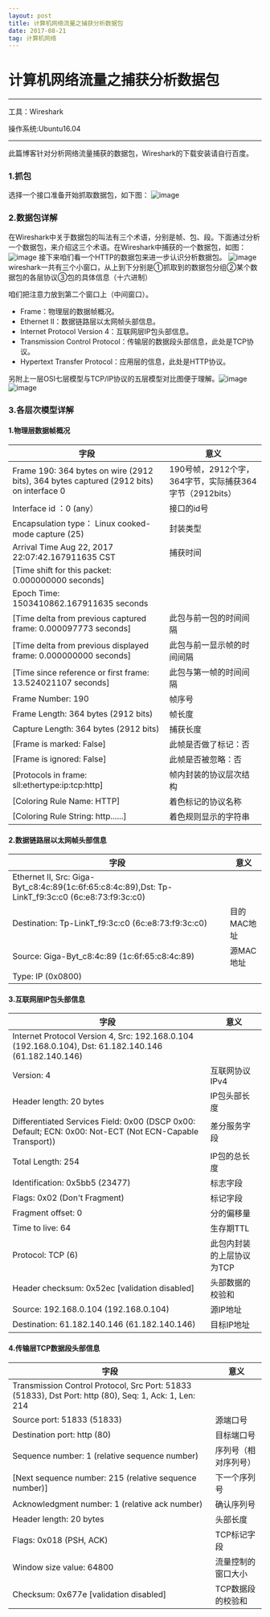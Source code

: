 ```yaml
---
layout: post
title: 计算机网络流量之捕获分析数据包
date: 2017-08-21
tag: 计算机网络
---
```


# 计算机网络流量之捕获分析数据包

---
工具：Wireshark

操作系统:Ubuntu16.04

---

此篇博客针对分析网络流量捕获的数据包，Wireshark的下载安装请自行百度。

### 1.抓包
选择一个接口准备开始抓取数据包，如下图：
![image](http://img.blog.csdn.net/20170821172010377?watermark/2/text/aHR0cDovL2Jsb2cuY3Nkbi5uZXQvbDU1NDcyNTcyMg==/font/5a6L5L2T/fontsize/400/fill/I0JBQkFCMA==/dissolve/70/gravity/SouthEast)
### 2.数据包详解
 在Wireshark中关于数据包的叫法有三个术语，分别是帧、包、段。下面通过分析一个数据包，来介绍这三个术语。在Wireshark中捕获的一个数据包，如图：
 ![image](http://img.blog.csdn.net/20150716143332537?watermark/2/text/aHR0cDovL2Jsb2cuY3Nkbi5uZXQv/font/5a6L5L2T/fontsize/400/fill/I0JBQkFCMA==/dissolve/70/gravity/Center)
 接下来咱们看一个HTTP的数据包来进一步认识分析数据包。
 ![image](http://img.blog.csdn.net/20170821221108713?watermark/2/text/aHR0cDovL2Jsb2cuY3Nkbi5uZXQvbDU1NDcyNTcyMg==/font/5a6L5L2T/fontsize/400/fill/I0JBQkFCMA==/dissolve/70/gravity/SouthEast)
 wireshark一共有三个小窗口，从上到下分别是①抓取到的数据包分组②某个数据包的各层协议③包的具体信息（十六进制）

 咱们把注意力放到第二个窗口上（中间窗口）。
-  Frame：物理层的数据帧概况。
-  Ethernet II：数据链路层以太网帧头部信息。
-  Internet Protocol Version 4：互联网层IP包头部信息。
-  Transmission Control Protocol：传输层的数据段头部信息，此处是TCP协议。
-  Hypertext Transfer Protocol：应用层的信息，此处是HTTP协议。

另附上一层OSI七层模型与TCP/IP协议的五层模型对比图便于理解。![image](http://www.ha97.com/wp-content/uploads/image/2010/09/162558wtA.jpg)![image](http://www.ha97.com/wp-content/uploads/image/2010/09/162603uh3.gif)
### 3.各层次模型详解
#### 1.物理层数据帧概况


字段 | 意义
---|---
Frame 190: 364 bytes on wire (2912 bits), 364 bytes captured (2912 bits) on interface 0   | 190号帧，2912个字，364字节，实际捕获364字节（2912bits）
Interface id ：0 (any）   | 接口的id号
Encapsulation type： Linux cooked-mode capture (25)   | 封装类型
Arrival Time Aug 22, 2017 22:07:42.167911635 CST   | 捕获时间
[Time shift for this packet: 0.000000000 seconds]   |
Epoch Time: 1503410862.167911635 seconds   | 
[Time delta from previous captured frame: 0.000097773 seconds]   | 此包与前一包的时间间隔
[Time delta from previous displayed frame: 0.000000000 seconds]   | 此包与前一显示帧的时间间隔
[Time since reference or first frame: 13.524021107 seconds]   | 此包与第一帧的时间间隔
Frame Number: 190   | 帧序号
Frame Length: 364 bytes (2912 bits)   | 帧长度
Capture Length: 364 bytes (2912 bits)   | 捕获长度
[Frame is marked: False]   | 此帧是否做了标记：否
[Frame is ignored: False]  | 此帧是否被忽略：否
[Protocols in frame: sll:ethertype:ip:tcp:http]   | 帧内封装的协议层次结构
[Coloring Rule Name: HTTP]   | 着色标记的协议名称
[Coloring Rule String: http......]   | 着色规则显示的字符串

#### 2.数据链路层以太网帧头部信息


字段 | 意义
---|---
Ethernet II, Src: Giga-Byt_c8:4c:89(1c:6f:65:c8:4c:89),Dst: Tp-LinkT_f9:3c:c0 (6c:e8:73:f9:3c:c0)  |
Destination: Tp-LinkT_f9:3c:c0 (6c:e8:73:f9:3c:c0)  | 目的MAC地址
Source: Giga-Byt_c8:4c:89 (1c:6f:65:c8:4c:89)  | 源MAC地址
Type: IP (0x0800)  |


#### 3.互联网层IP包头部信息 


字段 | 意义
---|---
Internet Protocol Version 4, Src: 192.168.0.104 (192.168.0.104), Dst: 61.182.140.146 (61.182.140.146)  |
Version: 4   | 互联网协议IPv4
Header length: 20 bytes   | IP包头部长度
Differentiated Services Field: 0x00 (DSCP 0x00: Default; ECN: 0x00: Not-ECT (Not ECN-Capable Transport))    | 差分服务字段
Total Length: 254   | IP包的总长度
Identification: 0x5bb5 (23477)   | 标志字段
Flags: 0x02 (Don't Fragment)   | 标记字段
Fragment offset: 0   | 分的偏移量
Time to live: 64    | 生存期TTL
Protocol: TCP (6)   | 此包内封装的上层协议为TCP
Header checksum: 0x52ec [validation disabled]  | 头部数据的校验和
Source: 192.168.0.104 (192.168.0.104)   | 源IP地址
Destination: 61.182.140.146 (61.182.140.146)   | 目标IP地址


#### 4.传输层TCP数据段头部信息

字段 | 意义
---|---
Transmission Control Protocol, Src Port: 51833 (51833), Dst Port: http (80), Seq: 1, Ack: 1, Len: 214 |
Source port: 51833 (51833)                                                                                 | 源端口号
Destination port: http (80)                                                                       | 目标端口号
Sequence number: 1    (relative sequence number)                                  | 序列号（相对序列号）
[Next sequence number: 215    (relative sequence number)]       | 下一个序列号
Acknowledgment number: 1    (relative ack number)                        | 确认序列号
Header length: 20 bytes                                                                              | 头部长度
Flags: 0x018 (PSH, ACK)                                                                     | TCP标记字段
Window size value: 64800                                                                                | 流量控制的窗口大小
Checksum: 0x677e [validation disabled]                                                  | TCP数据段的校验和

